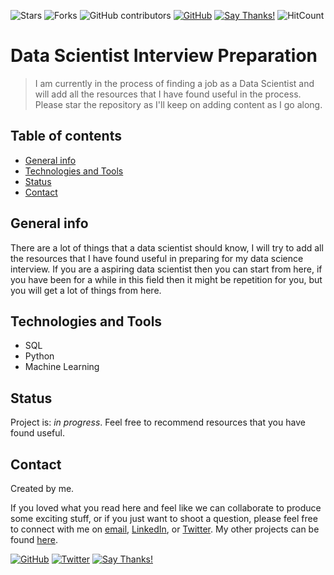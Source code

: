 ![Stars](https://img.shields.io/github/stars/harshbg/Data-Science-Interview-Prep.svg?style=social)
![Forks](https://img.shields.io/github/forks/harshbg/Data-Science-Interview-Prep.svg?style=social)
![GitHub contributors](https://img.shields.io/github/contributors/harshbg/Data-Science-Interview-Prep.svg)
[![GitHub](https://img.shields.io/github/license/harshbg/Data-Science-Interview-Prep.svg)](https://choosealicense.com/licenses/mit)
[![Say Thanks!](https://img.shields.io/badge/Say-Thanks!-yellow.svg)](http://bit.ly/2M0s0Vu)
![HitCount](http://hits.dwyl.io/harshbg/Data-Science-Interview-Prep.svg)

# Data Scientist Interview Preparation
> I am currently in the process of finding a job as a Data Scientist and will add all the resources that I have found useful in the process. Please star the repository as I'll keep on adding content as I go along. 

## Table of contents
* [General info](#general-info)
* [Technologies and Tools](#technologies-and-tools)
* [Status](#status)
* [Contact](#contact)

## General info
There are a lot of things that a data scientist should know, 
I will try to add all the resources that I have found useful in preparing for my data science interview. 
If you are a aspiring data scientist then you can start from here, if you have been for a while in this field then it might be repetition for you, but you will get a lot of things from here.


## Technologies and Tools
* SQL
* Python
* Machine Learning

## Status
Project is: _in progress_. Feel free to recommend resources that you have found useful. 


## Contact
Created by me.

If you loved what you read here and feel like we can collaborate to produce some exciting stuff, or if you
just want to shoot a question, please feel free to connect with me on <a href="hello@gupta-harsh.com" target="_blank">email</a>, 
<a href="http://bit.ly/2uOIUeo" target="_blank">LinkedIn</a>, or 
<a href="http://bit.ly/2CZv1i5" target="_blank">Twitter</a>. 
My other projects can be found [here](http://bit.ly/2UlyFgC).

[![GitHub](https://img.shields.io/github/followers/harshbg.svg?style=social)](http://bit.ly/2HYQaL1)
[![Twitter](https://img.shields.io/twitter/follow/harshbg.svg?style=social)](http://bit.ly/2VHxROX)
[![Say Thanks!](https://img.shields.io/badge/Say-Thanks!-yellow.svg)](http://bit.ly/2M0s0Vu)

